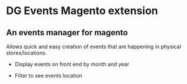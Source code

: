 DG Events Magento extension
===========================

An events manager for magento
-----------------------------

Allows quick and easy creation of events that are happening in physical
stores/locations.

* Display events on front end by month and year

* Filter to see events location

